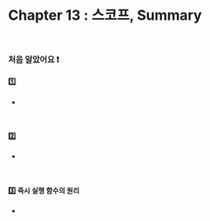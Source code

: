 # Chapter 13 : 스코프, Summary

<br>

### 처음 알았어요 ❗️
#### 1️⃣ 
- 

<br>

#### 2️⃣ 
- 

<br>

#### 3️⃣ 즉시 실행 함수의 원리
- 